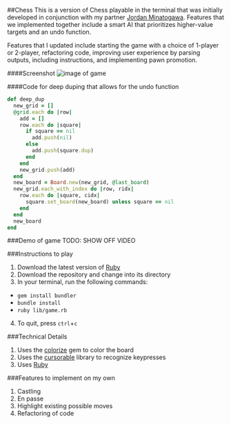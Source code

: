 ##Chess
This is a version of Chess playable in the terminal that was initially developed in conjunction with my partner [Jordan Minatogawa][partner]. Features that we implemented together include a smart AI that prioritizes higher-value targets and an undo function.

Features that I updated include starting the game with a choice of 1-player or 2-player, refactoring code, improving user experience by parsing outputs, including instructions, and implementing pawn promotion.

[partner]: https://github.com/jordvnkm

####Screenshot
![image of game](http://res.cloudinary.com/tahngarth825/image/upload/v1468877930/checkmate_rheehe.png)

####Code for deep duping that allows for the undo function
```ruby
def deep_dup
  new_grid = []
  @grid.each do |row|
    add = []
    row.each do |square|
      if square == nil
        add.push(nil)
      else
        add.push(square.dup)
      end
    end
    new_grid.push(add)
  end
  new_board = Board.new(new_grid, @last_board)
  new_grid.each_with_index do |row, ridx|
    row.each do |square, cidx|
      square.set_board(new_board) unless square == nil
    end
  end
  new_board
end
```

###Demo of game
TODO: SHOW OFF VIDEO

###Instructions to play
1. Download the latest version of [Ruby][ruby]
2. Download the repository and change into its directory
3. In your terminal, run the following commands:
  * `gem install bundler`
  * `bundle install`
  * `ruby lib/game.rb`
4. To quit, press `ctrl`+`c`

###Technical Details
1. Uses the [colorize][colorize] gem to color the board
2. Uses the [cursorable][cursorable] library to recognize keypresses
3. Uses [Ruby][ruby]

[colorize]:
https://rubygems.org/gems/colorize/versions/0.8.1
[ruby]:
https://www.ruby-lang.org/en/downloads/
[cursorable]: https://github.com/rglassett/ruby-cursor-game/blob/master/lib/cursorable.rb

###Features to implement on my own
1. Castling
2. En passe
4. Highlight existing possible moves
100. Refactoring of code
